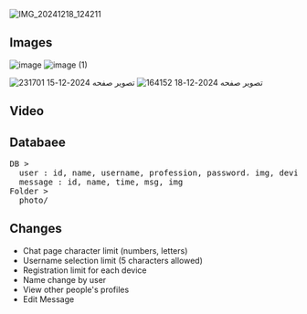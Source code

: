 ![IMG_20241218_124211](https://github.com/user-attachments/assets/167b9a0d-fd44-427a-9492-426efe4baf0e)

## Images

![image](https://github.com/user-attachments/assets/31ba2633-9f94-4622-ae0a-c6c23f82e886)
![image (1)](https://github.com/user-attachments/assets/a6e5476b-87c1-4542-97fe-ec795aa8b2ac)

![تصویر صفحه 2024-12-15 231701](https://github.com/user-attachments/assets/65aaf5ee-c264-4614-afbd-ace28ee29e69)
![تصویر صفحه 2024-12-18 164152](https://github.com/user-attachments/assets/23d4b698-85b7-47c0-9494-4c0a701fc76b)

## Video


## Databaee

<pre>
DB >
  user : id, name, username, profession, password، img, device
  message : id, name, time, msg, img
Folder >
  photo/
</pre>

## Changes

* Chat page character limit (numbers, letters)
* Username selection limit (5 characters allowed)
* Registration limit for each device
* Name change by user
* View other people's profiles
* Edit Message
